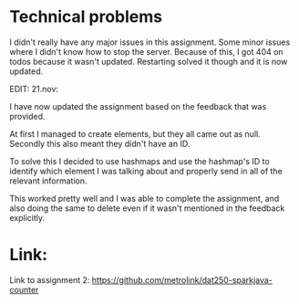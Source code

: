 # Technical problems

I didn't really have any major issues in this assignment. Some minor issues where I didn't know how to stop the server.
Because of this, I got 404 on todos because it wasn't updated. Restarting solved it though and it is now updated.

EDIT: 21.nov:

I have now updated the assignment based on the feedback that was provided.

At first I managed to create elements, but they all came out as null. Secondly this also meant they didn't have an ID.

To solve this I decided to use hashmaps and use the hashmap's ID to identify which element I was talking about and properly send in all of the relevant information. 

This worked pretty well and I was able to complete the assignment, and also doing the same to delete even if it wasn't mentioned in the feedback explicitly.

# Link:

Link to assignment 2: https://github.com/metrolink/dat250-sparkjava-counter
